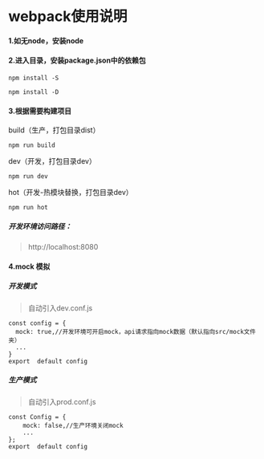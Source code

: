 # webpack使用说明

#### 1.如无node，安装node
#### 2.进入目录，安装package.json中的依赖包
```
npm install -S
```
```
npm install -D
```
#### 3.根据需要构建项目
build（生产，打包目录dist）
```
npm run build
```

dev（开发，打包目录dev）
```
npm run dev
```

hot（开发-热模块替换，打包目录dev）
```
npm run hot
```

##### 开发环境访问路径：
>http://localhost:8080

#### 4.mock 模拟

##### 开发模式
>自动引入dev.conf.js

```
const config = {
  mock: true,//开发环境可开启mock，api请求指向mock数据（默认指向src/mock文件夹）
  ...
}
export  default config
```


##### 生产模式
>自动引入prod.conf.js

```
const Config = {
    mock: false,//生产环境关闭mock
    ...
};
export  default config
```
